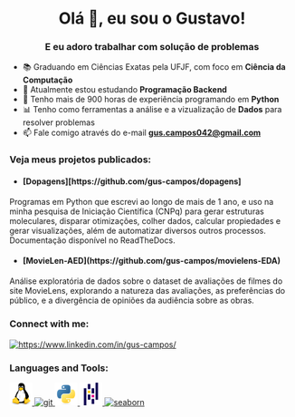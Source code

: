 <h1 align="center">Olá 👋, eu sou o Gustavo!</h1>
<h3 align="center">E eu adoro trabalhar com solução de problemas</h3>

- 📚 Graduando em Ciências Exatas pela UFJF, com foco em **Ciência da Computação**
- 🌱 Atualmente estou estudando **Programação Backend**
- 🐍 Tenho mais de 900 horas de experiência programando em **Python**
- 📊 Tenho como ferramentas a análise e a vizualização de **Dados** para resolver problemas
- 📫 Fale comigo através do e-mail **gus.campos042@gmail.com**

<h3 align="left">Veja meus projetos publicados:</h3>

- <h4 align="left"> [Dopagens][https://github.com/gus-campos/dopagens] </h4>

Programas em Python que escrevi ao longo de mais de 1 ano, e uso na minha pesquisa de Iniciação Científica (CNPq) para gerar estruturas moleculares, disparar otimizações, colher dados, calcular propiedades e gerar visualizações, além de automatizar diversos outros processos. Documentação disponível no ReadTheDocs.

- <h4 align="left"> [MovieLen-AED](https://github.com/gus-campos/movielens-EDA) </h4>

Análise exploratória de dados sobre o dataset de avaliações de filmes do site MovieLens, explorando a natureza das avaliações, as preferências do público, e a divergência de opiniões da audiência sobre as obras.

<h3 align="left">Connect with me:</h3>
<p align="left">
<a href="https://www.linkedin.com/in/gus-campos/" target="blank"><img align="center" src="https://raw.githubusercontent.com/rahuldkjain/github-profile-readme-generator/master/src/images/icons/Social/linked-in-alt.svg" alt="https://www.linkedin.com/in/gus-campos/" height="30" width="40" /></a>
</p>

[1]: https://stackoverflow.com/users/214446/mb21
[2]: https://github.com/hadley/testthat
[3]: http://r-pkgs.had.co.nz/tests.html

<h3 align="left">Languages and Tools:</h3>
<p align="left"> 
  <a href="https://www.linux.org/" target="_blank" rel="noreferrer"> <img src="https://raw.githubusercontent.com/devicons/devicon/master/icons/linux/linux-original.svg" alt="linux" width="40" height="40"/> </a> 
  <a href="https://git-scm.com/" target="_blank" rel="noreferrer"> <img src="https://www.vectorlogo.zone/logos/git-scm/git-scm-icon.svg" alt="git" width="40" height="40"/> </a> 
  <a href="https://www.python.org" target="_blank" rel="noreferrer"> <img src="https://raw.githubusercontent.com/devicons/devicon/master/icons/python/python-original.svg" alt="python" width="40" height="40"/> </a> 
  <a href="https://pandas.pydata.org/" target="_blank" rel="noreferrer"> <img src="https://raw.githubusercontent.com/devicons/devicon/2ae2a900d2f041da66e950e4d48052658d850630/icons/pandas/pandas-original.svg" alt="pandas" width="40" height="40"/> </a> 
  <a href="https://seaborn.pydata.org/" target="_blank" rel="noreferrer"> <img src="https://seaborn.pydata.org/_images/logo-mark-lightbg.svg" alt="seaborn" width="40" height="40"/> </a>

